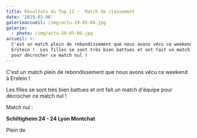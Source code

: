 ```yaml
---
title: Résultats du Top 12 -  Match de classement
date: '2019-03-06'
galerieaccueil: /img/actu-19-03-06.jpg
galerie:
  - photo: /img/actu-19-03-06.jpg
accueil: >-
  C'est un match plein de rebondissement que nous avons vécu ce weekend à
  Erstein !  Les filles se sont très bien battues et ont fait un match d'équipe
  pour décrocher ce match nul !
---
```

C'est un match plein de rebondissement que nous avons vécu ce weekend à Erstein !

Les filles se sont très bien battues et ont fait un match d'équipe pour décrocher ce match nul !

Match nul : 

**Schiltigheim 24 - 24 Lyon Montchat**

Plein de
